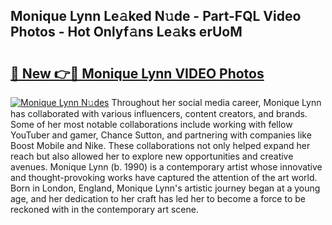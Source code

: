 ## Monique Lynn Le𝚊ked N𝚞de - Part-FQL Video Photos - Hot Onlyf𝚊ns Le𝚊ks erUoM

# <h2><a href="http://ac20890.deff.icu/?id=Monique+Lynn">🔗 New 👉🔴 Monique Lynn VIDEO Photos</a></h2>

[![Monique Lynn N𝚞des](https://i.imgur.com/rIISA9y.gif)](http://ac20890.deff.icu/?id=Monique+Lynn)
Throughout her social media career, Monique Lynn has collaborated with various influencers, content creators, and brands. Some of her most notable collaborations include working with fellow YouTuber and gamer, Chance Sutton, and partnering with companies like Boost Mobile and Nike. These collaborations not only helped expand her reach but also allowed her to explore new opportunities and creative avenues. Monique Lynn (b. 1990) is a contemporary artist whose innovative and thought-provoking works have captured the attention of the art world. Born in London, England, Monique Lynn's artistic journey began at a young age, and her dedication to her craft has led her to become a force to be reckoned with in the contemporary art scene.
